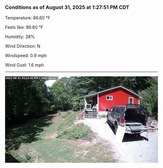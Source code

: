 ### Conditions as of August 31, 2025 at 1:27:51 PM CDT 

Temperature: 86.60 &deg;F

Feels like: 86.60 &deg;F

Humidity: 38%

Wind Direction: N

Windspeed: 0.9 mph

Wind Gust: 1.6 mph

---

<img src="./images/latest.jpeg"/>

